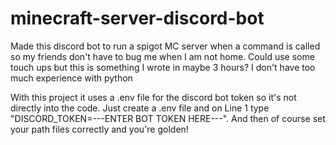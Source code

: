 # minecraft-server-discord-bot
Made this discord bot to run a spigot MC server when a command is called so my friends don't have to bug me when I am not home. Could use some touch ups but this is something I wrote in maybe 3 hours? I don't have too much experience with python

With this project it uses a .env file for the discord bot token so it's not directly into the code. Just create a .env file and on Line 1 type "DISCORD_TOKEN=---ENTER BOT TOKEN HERE---". And then of course set your path files correctly and you're golden!
